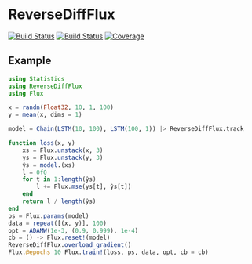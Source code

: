 # ReverseDiffFlux

[![Build Status](https://travis-ci.com/AStupidBear/ReverseDiffFlux.jl.svg?branch=master)](https://travis-ci.com/AStupidBear/ReverseDiffFlux.jl)
[![Build Status](https://ci.appveyor.com/api/projects/status/github/AStupidBear/ReverseDiffFlux.jl?svg=true)](https://ci.appveyor.com/project/AStupidBear/ReverseDiffFlux-jl)
[![Coverage](https://codecov.io/gh/AStupidBear/ReverseDiffFlux.jl/branch/master/graph/badge.svg)](https://codecov.io/gh/AStupidBear/ReverseDiffFlux.jl)

## Example

```julia
using Statistics
using ReverseDiffFlux
using Flux

x = randn(Float32, 10, 1, 100)
y = mean(x, dims = 1)

model = Chain(LSTM(10, 100), LSTM(100, 1)) |> ReverseDiffFlux.track

function loss(x, y)
    xs = Flux.unstack(x, 3)
    ys = Flux.unstack(y, 3)
    ŷs = model.(xs)
    l = 0f0
    for t in 1:length(ŷs)
        l += Flux.mse(ys[t], ŷs[t])
    end
    return l / length(ŷs)
end
ps = Flux.params(model)
data = repeat([(x, y)], 100)
opt = ADAMW(1e-3, (0.9, 0.999), 1e-4)
cb = () -> Flux.reset!(model)
ReverseDiffFlux.overload_gradient()
Flux.@epochs 10 Flux.train!(loss, ps, data, opt, cb = cb)
```
